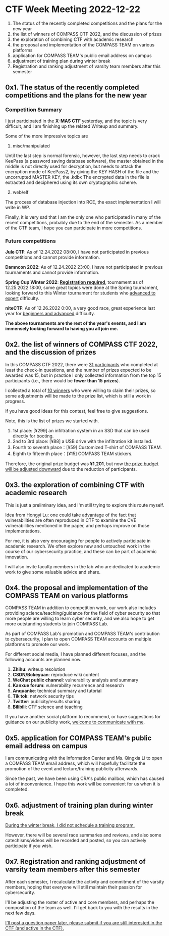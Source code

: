 # CTF Week Meeting 2022-12-22

1. The status of the recently completed competitions and the plans for the new year
2. the list of winners of COMPASS CTF 2022, and the discussion of prizes
3. the exploration of combining CTF with academic research
4. the proposal and implementation of the COMPASS TEAM on various platforms
5. application for COMPASS TEAM's public email address on campus
6. adjustment of training plan during winter break
7. Registration and ranking adjustment of varsity team members after this semester

## 0x1. The status of the recently completed competitions and the plans for the new year

### Competition Summary

I just participated in the **X-MAS CTF** yesterday, and the topic is very difficult, and I am finishing up the related Writeup and summary.

Some of the more impressive topics are

1. misc/manipulated

Until the last step is normal forensic, however, the last step needs to crack KeePass (a password saving database software), the master obtained in the middle is not directly used for decryption, but needs to attack the encryption mode of KeePass2, by giving the KEY HASH of the file and the uncorrupted MASTER KEY, the .kdbx The encrypted data in the file is extracted and deciphered using its own cryptographic scheme.

2. web/elf

The process of database injection into RCE, the exact implementation I will write in WP.

Finally, it is very sad that I am the only one who participated in many of the recent competitions, probably due to the end of the semester. As a member of the CTF team, I hope you can participate in more competitions.

### Future competitions

**Jule CTF**: As of 12.24.2022 08:00, I have not participated in previous competitions and cannot provide information.

**Damncon 2022**: As of 12.24.2022 23:00, I have not participated in previous tournaments and cannot provide information.

**Spring Cup Winter 2022**: **<u>Registration required</u>**, tournament as of 12.25.2022 18:00, some great topics were done at the Spring tournament, looking forward to this Winter tournament for students who <u>advanced to expert</u> difficulty.

**niteCTF**: As of 12.26.2022 0:00, a very good race, great experience last year for <u>beginners and advanced</u> difficulty.

**The above tournaments are the rest of the year's events, and I am immensely looking forward to having you all join me.**

## 0x2. the list of winners of COMPASS CTF 2022, and the discussion of prizes

In this COMPASS CTF 2022, there were <u>31 participants</u> who completed at least the check-in questions, and the number of prizes expected to be awarded was 15, but in practice I only collected information from the top 15 participants (i.e., there would be **fewer than 15 prizes**).

I collected a total of <u>10 winners</u> who were willing to claim their prizes, so some adjustments will be made to the prize list, which is still a work in progress.

If you have good ideas for this contest, feel free to give suggestions.

Note, this is the list of prizes we started with.

1. 1st place: [¥299] an infiltration system in an SSD that can be used directly for booting.
2. 2nd to 3rd place: [¥88] a USB drive with the infiltration kit installed.
3. Fourth to seventh place：[¥59] Customized T-shirt of COMPASS TEAM.
4. Eighth to fifteenth place：[¥15] COMPASS TEAM stickers.

Therefore, the original prize budget was **¥1,201**, but now <u>the prize budget will be adjusted downward</u> due to the reduction of participants.

## 0x3. the exploration of combining CTF with academic research

This is just a preliminary idea, and I'm still trying to explore this route myself.

Idea from Hongyi Lu: one could take advantage of the fact that vulnerabilities are often reproduced in CTF to examine the CVE vulnerabilities mentioned in the paper, and perhaps improve on those implementations.

For me, it is also very encouraging for people to actively participate in academic research. We often explore new and untouched work in the course of our cybersecurity practice, and these can be part of academic innovation.

I will also invite faculty members in the lab who are dedicated to academic work to give some valuable advice and share.

## 0x4. the proposal and implementation of the COMPASS TEAM on various platforms

COMPASS TEAM in addition to competition work, our work also includes providing science/teaching/guidance for the field of cyber security so that more people are willing to learn cyber security, and we also hope to get more outstanding students to join COMPASS Lab.

As part of COMPASS Lab's promotion and COMPASS TEAM's contribution to cybersecurity, I plan to open COMPASS TEAM accounts on multiple platforms to promote our work.

For different social media, I have planned different focuses, and the following accounts are planned now.

1. **Zhihu**: writeup resolution
2. **CSDN/Bokeyuan**: reproduce wiki content
3. **WeChat public channel**: vulnerability analysis and summary
4. **Kanxue forum**: vulnerability recurrence and research
5. **Anquanke**: technical summary and tutorial
6. **Tik tok**: network security tips
7. **Twitter**: publicity/results sharing
8. **Bilibili**: CTF science and teaching

If you have another social platform to recommend, or have suggestions for guidance on our publicity work, <u>welcome to communicate with me</u>.

## 0x5. application for COMPASS TEAM's public email address on campus

I am communicating with the Information Center and Ms. Qingxia Li to open a COMPASS TEAM email address, which will hopefully facilitate the promotion of the event and lecture/training publicity afterwards.

Since the past, we have been using CRA's public mailbox, which has caused a lot of inconvenience. I hope this work will be convenient for us when it is completed.

## 0x6. adjustment of training plan during winter break

<u>During the winter break, I did not schedule a training program.</u>

However, there will be several race summaries and reviews, and also some catechisms/videos will be recorded and posted, so you can actively participate if you wish.

## 0x7. Registration and ranking adjustment of varsity team members after this semester

After each semester, I recalculate the activity and commitment of the varsity members, hoping that everyone will still maintain their passion for cybersecurity.

I'll be adjusting the roster of active and core members, and perhaps the composition of the team as well. I'll get back to you with the results in the next few days.

<u>I'll post a question paper later, please submit if you are still interested in the CTF (and active in the CTF).</u>
